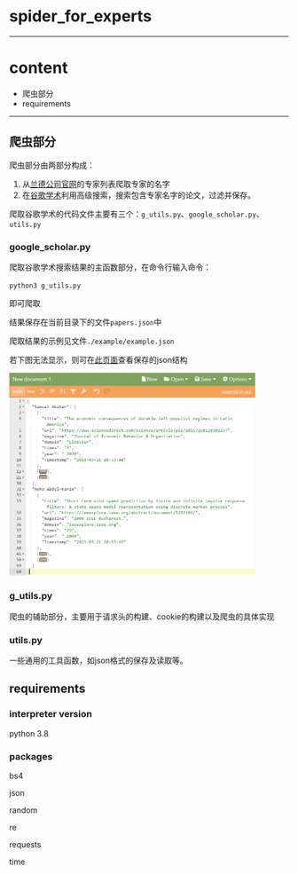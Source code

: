 # spider_for_experts

---
# content
* 爬虫部分
* requirements
---

## 爬虫部分

爬虫部分由两部分构成：

1. 从[兰德公司官网](https://www.rand.org/about/people.html "专家列表界面")的专家列表爬取专家的名字
2. 在[谷歌学术](https://scholar.google.com/)利用高级搜索，搜索包含专家名字的论文，过滤并保存。

爬取谷歌学术的代码文件主要有三个：`g_utils.py`、`google_scholar.py`、`utils.py`

### google_scholar.py

爬取谷歌学术搜索结果的主函数部分，在命令行输入命令：

`python3 g_utils.py`

即可爬取

结果保存在当前目录下的文件`papers.json`中

爬取结果的示例见文件`./example/example.json`

若下图无法显示，则可在[此页面](http://jsoneditoronline.org/index.html)查看保存的json结构

<img src="./example/example.png" alt="example" style="zoom:50%;" />

### g_utils.py

爬虫的辅助部分，主要用于请求头的构建、cookie的构建以及爬虫的具体实现

### utils.py

一些通用的工具函数，如json格式的保存及读取等。

## requirements

### interpreter version

python 3.8

### packages

bs4

json

random

re

requests

time


